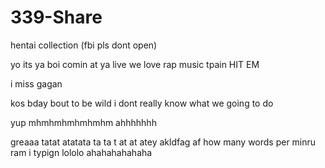 # 339-Share
hentai collection (fbi pls dont open)

yo its ya boi
comin at ya live
we love rap music
tpain
HIT EM

i miss gagan

kos bday bout to be wild
i dont
really
know what
we going to do

yup
 mhmhmhmhmhmhm
 ahhhhhhh

greaaa tatat atatata ta ta t at at atey akldfag
af
how many
words
per minru
ram
i
typign
lololo
ahahahahahaha
